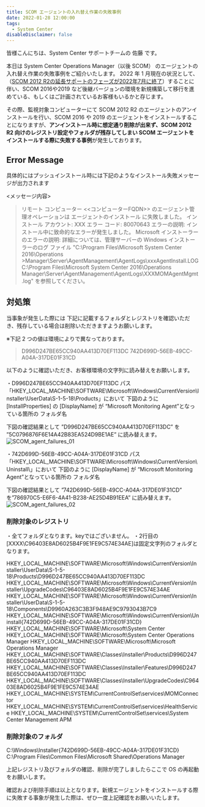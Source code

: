 ```yaml
---
title: SCOM エージェントの入れ替え作業の失敗事例
date: 2022-01-28 12:00:00
tags:
  - System Center
disableDisclaimer: false
---
```


<!-- more -->
皆様こんにちは、System Center サポートチームの 佐藤 です。

本日は System Center Operations Manager（以後 SCOM）  のエージェントの入れ替え作業の失敗事例をご紹介いたします。
2022 年 1 月現在の状況として、（[SCOM 2012 R2の延長サポートのフェーズが2022年7月に終了](https://docs.microsoft.com/ja-jp/lifecycle/products/microsoft-system-center-2012-r2-operations-manager)）することに伴い、SCOM 2016や2019 など後継バージョンの環境を新規構築して移行を進めている、もしくはご計画されているお客様もいるかと存じます。

その際、監視対象コンピューターにて SCOM 2012 R2 のエージェントのアンインストールを行い、SCOM 2016 や 2019 のエージェントをインストールすることになりますが、**アンインストール時に想定通り削除が出来ず、SCOM 2012 R2 向けのレジストリ設定やフォルダが残存してしまい SCOM エージェントをインストールする際に失敗する事例**が発生しております。

## Error Message
具体的にはプッシュインストール時には下記のようなインストール失敗メッセージが出力されます

<メッセージ内容>
>リモート コンピューター <<コンピューターFQDN>> のエージェント管理オペレーションは エージェントのインストール に失敗しました。 
>インストール アカウント: XXX 
>エラー コード: 80070643 
>エラーの説明: インストール中に致命的なエラーが発生しました。 
>Microsoft インストーラーのエラーの説明: 
>詳細については、管理サーバーの Windows インストーラーのログ ファイル "C:\Program Files\Microsoft System Center 2016\Operations >Manager\Server\AgentManagement\AgentLogs\xxxAgentInstall.LOG 
>C:\Program Files\Microsoft System Center 2016\Operations Manager\Server\AgentManagement\AgentLogs\XXXMOMAgentMgmt.log" を参照してください。 


## 対処策
当事象が発生した際には
下記に記載するフォルダとレジストリを確認いただき、残存している場合は削除いただきますようお願いします。
 
※下記 2 つの値は環境によりで異なっております。
> D996D247BE65CC940AA413D70EF113DC
> 742D699D-56EB-49CC-A04A-317DE01F31CD
 
以下のように確認いただき、お客様環境の文字列に読み替えをお願いします。
 
・D996D247BE65CC940AA413D70EF113DC
パス「HKEY_LOCAL_MACHINE\SOFTWARE\Microsoft\Windows\CurrentVersion\Installer\UserData\S-1-5-18\Products」において
下図のように [InstallProperties] の [DisplayName] が “Microsoft Monitoring Agent”となっている箇所の フォルダ名
 
下図の確認結果として ”D996D247BE65CC940AA413D70EF113DC” を ”5C0796876F6E14A42B83EA524D9BE1AE” に読み替えます。
![SCOM_agent_failures_01](https://user-images.githubusercontent.com/71251920/151289630-3ed34906-47a7-467f-ac70-4bf269148ce7.gif)


・742D699D-56EB-49CC-A04A-317DE01F31CD
パス「HKEY_LOCAL_MACHINE\SOFTWARE\Microsoft\Windows\CurrentVersion\Uninstall\」において
下図のように [DisplayName] が “Microsoft Monitoring Agent”となっている箇所の フォルダ名
 
下図の確認結果として ”742D699D-56EB-49CC-A04A-317DE01F31CD” を”786970C5-E6F6-4A41-B238-AE25D4B91EEA” に読み替えます。
![SCOM_agent_failures_02](https://user-images.githubusercontent.com/71251920/151289631-00aa5d7c-8b20-4bf3-baca-4baefd861d66.gif)




### 削除対象のレジストリ
・全てフォルダとなります。keyではございません。
・2行目の[XXXX\C96403E8AD6025B4F9E1FE9C574E34AE]は固定文字列のフォルダとなります。

HKEY_LOCAL_MACHINE\SOFTWARE\Microsoft\Windows\CurrentVersion\Installer\UserData\S-1-5-18\Products\D996D247BE65CC940AA413D70EF113DC
HKEY_LOCAL_MACHINE\SOFTWARE\Microsoft\Windows\CurrentVersion\Installer\UpgradeCodes\C96403E8AD6025B4F9E1FE9C574E34AE
HKEY_LOCAL_MACHINE\SOFTWARE\Microsoft\Windows\CurrentVersion\Installer\UserData\S-1-5-18\Components\D9960A263C3B3F948AE9C9793043B7C9
HKEY_LOCAL_MACHINE\SOFTWARE\Microsoft\Windows\CurrentVersion\Uninstall\{742D699D-56EB-49CC-A04A-317DE01F31CD}
HKEY_LOCAL_MACHINE\SOFTWARE\Microsoft\System Center
HKEY_LOCAL_MACHINE\SOFTWARE\Microsoft\System Center Operations Manager
HKEY_LOCAL_MACHINE\SOFTWARE\Microsoft\Microsoft Operations Manager
HKEY_LOCAL_MACHINE\SOFTWARE\Classes\Installer\Products\D996D247BE65CC940AA413D70EF113DC
HKEY_LOCAL_MACHINE\SOFTWARE\Classes\Installer\Features\D996D247BE65CC940AA413D70EF113DC
HKEY_LOCAL_MACHINE\SOFTWARE\Classes\Installer\UpgradeCodes\C96403E8AD6025B4F9E1FE9C574E34AE
HKEY_LOCAL_MACHINE\SYSTEM\CurrentControlSet\services\MOMConnector
HKEY_LOCAL_MACHINE\SYSTEM\CurrentControlSet\services\HealthService
HKEY_LOCAL_MACHINE\SYSTEM\CurrentControlSet\services\System Center Management APM

###  削除対象のフォルダ
C:\Windows\Installer\{742D699D-56EB-49CC-A04A-317DE01F31CD}
C:\Program Files\Common Files\Microsoft Shared\Operations Manager
 
上記レジストリ及びフォルダの確認、削除が完了しましたらここで OS の再起動をお願いします。


確認および削除手順は以上となります。新規エージェントをインストールする際に失敗する事象が発生した際は、ぜひ一度上記確認をお願いいたします。
